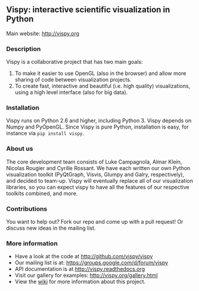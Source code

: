 ## Vispy: interactive scientific visualization in Python

Main website: http://vispy.org


### Description

Vispy is a collaborative project that has two main goals: 
1) To make it easier to use OpenGL (also in the browser) 
and allow more sharing of code between visualization projects. 
2) To create fast, interactive and beautiful (i.e. high quality) 
visualizations, using a high level interface (also for big data).


### Installation

Vispy runs on Python 2.6 and higher, including Python 3. Vispy depends on Numpy and PyOpenGL.
Since Vispy is pure Python, installation is easy, for instance via `pip install vispy`. 


### About us

The core development team consists of Luke Campagnola, Almar Klein, 
Nicolas Rougier and Cyrille Rossant. We have each written our own 
Python visualization toolkit (PyQtGraph, Visvis, Glumpy and Galry, 
respectively), and decided to team-up.
Vispy will eventually replace all of our visualization libraries, so 
you can expect vispy to have all the features of our respective 
toolkits combined, and more.


### Contributions

You want to help out? Fork our repo and come up with a pull request! Or discuss new ideas in the mailing list.


### More information

  * Have a look at the code at http://github.com/vispy/vispy
  * Our mailing list is at: https://groups.google.com/d/forum/vispy
  * API documentation is at http://vispy.readthedocs.org
  * Visit our gallery for examples: http://vispy.org/gallery.html
  * View the [wiki](http://github.com/vispy/vispy/wiki) for more information about this project.

